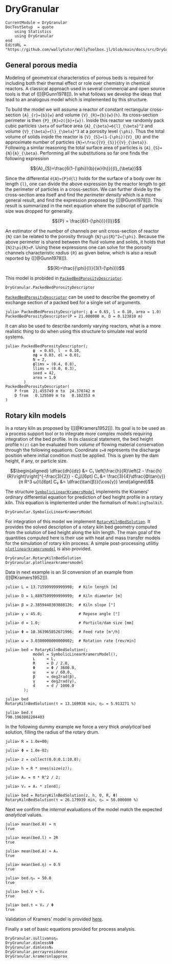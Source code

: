 # DryGranular

```@meta
CurrentModule = DryGranular
DocTestSetup  = quote
    using Statistics
    using DryGranular
end
EditURL = "https://github.com/wallytutor/WallyToolbox.jl/blob/main/docs/src/DryGranular/index.md"
```

## General porous media

Modeling of geometrical characteristics of porous beds is required for including
both their thermal effect or role over chemistry in chemical reactors. A
classical approach used in several commercial and open source tools is that of
([[@Gunn1978]]). In what follows we develop the ideas that lead to an
analogous model which is implemented by this structure.

To build the model we will assume a reactor of constant rectangular
cross-section ``{A}_{r}={b}{w}`` and volume ``{V}_{R}={b}{w}{h}``. Its
cross-section perimeter is then ``{P}_{R}=2({b}+{w})``. Inside this reactor we
randomly pack cubic particles ``\beta`` of surface area
``{A}_{\beta}=6{l}_{\beta}^2`` and volume ``{V}_{\beta}={l}_{\beta}^3`` at a
porosity level ``{\phi}``. Thus the total volume of solids inside the reactor is
``{V}_{S}=(1-{\phi}){V}_{R}`` and the approximate number of particles
``{N}=\frac{{V}_{S}}{{V}_{\beta}}``. Following a similar reasoning the total
surface area of particles is ``{A}_{S}={N}{A}_{\beta}``. Performing all the
substitutions so far one finds the following expression

```math
{A}_{S}=\frac{6(1-{\phi}){b}{w}{h}}{{l}_{\beta}}
```

Since the differential ``d{A}={P}d{l}`` holds for the surface of a body over its
length ``{l}``, one can divide the above expression by the reactor length to get
the perimeter of particles in a cross-section. We can further divide by the
cross-section area itself and find the *perimeter density* which is a more
general result, and find the expression proposed by ([[@Gunn1978]]). This
result is summarized in the next equation where the subscript of particle size
was dropped for generality.

```math
{P} = \frac{6(1-{\phi})}{{l}}
```

An estimator of the number of channels per unit cross-section of reactor ``{N}``
can be related to the porosity through ``{N}\pi{R}^2={\phi}``. Because the above
perimeter is shared between the fluid volume and solids, it holds that
``{N}2\pi{R}=P``. Using these expressions one can solve for the porosity
channels characteristic *radius* ``{R}`` as given below, which is also a result
reported by ([[@Gunn1978]]).

```math
{R}=\frac{{\phi}{l}}{3(1-{\phi})}
```

This model is probided in [`PackedBedPorosityDescriptor`](@ref).

```@docs
DryGranular.PackedBedPorosityDescriptor
```

[`PackedBedPorosityDescriptor`](@ref) can be used to describe the geometry of
exchange section of a packed bed for a single set of arguments.

```jldoctest
julia> PackedBedPorosityDescriptor(; ϕ = 0.65, l = 0.10, area = 1.0)
PackedBedPorosityDescriptor(P = 21.000000 m, D = 0.123810 m)
```

It can also be used to describe randomly varying reactors, what is a more
realistic thing to do when using this structure to simulate real world systems.

```jldoctest
julia> PackedBedPorosityDescriptor(;
            ϕ  = 0.65, l  = 0.10,
            σϕ = 0.03, σl = 0.01,
            N = 2,
            ϕlims = (0.4, 0.8),
            llims = (0.0, 0.3),
            seed = 42,
            area = 1.0
        )
PackedBedPorosityDescriptor(
    P from  21.455749 m to  24.370742 m
    D from   0.125589 m to   0.102353 m
)
```

## Rotary kiln models

In a rotary kiln as proposed by ([[@Kramers1952]]). Its goal is to be used as a process support tool or to
integrate more complex models requiring integration of the bed profile. In its
classical statement, the bed height profile ``h(z)`` can be evaluated from
*volume* of flowing material conservation through the following equations.
Coordinate ``z=0`` represents the discharge position where initial condition
must be applied. This is given by the dam height, if any, or particle size.

```math
\begin{aligned}
\dfrac{dh}{dz} &= C₁ \left[\frac{h}{R}\left(2 - \frac{h}{R}\right)\right]^{-\frac{3}{2}} - C₂\\[6pt]
C₁             &= \frac{3}{4}\dfrac{Φ\tan{γ}}{π R^3 ω}\\[6pt]
C₂             &= \dfrac{\tan{β}}{\cos{γ}}
\end{aligned}
```

The structure [`SymbolicLinearKramersModel`](@ref) implements the Kramers'
ordinary differential equation for prediction of bed height profile in a rotary
kiln. This equation is implemented under the formalism of `ModelingToolkit`.

```@docs
DryGranular.SymbolicLinearKramersModel
```


For integration of this model we implement [`RotaryKilnBedSolution`](@ref). It
provides the solved description of a rotary kiln bed geometry computed from the
solution of bed height along the kiln length. The main goal of the quantities
computed here is their use with heat and mass transfer models for the simulation
of rotary kiln process. A simple post-processing utilitiy
[`plotlinearkramersmodel`](@ref) is also provided.

```@docs
DryGranular.RotaryKilnBedSolution
DryGranular.plotlinearkramersmodel
```

Data in next example is an SI conversion of an example from ([[@Kramers1952]]).

```jldoctest
julia> L = 13.715999999999998;  # Kiln length [m]

julia> D = 1.8897599999999999;  # Kiln diameter [m]

julia> β = 2.3859440303888126;  # Kiln slope [°]

julia> γ = 45.0;                # Repose angle [°]

julia> d = 1.0;                 # Particle/dam size [mm]

julia> Φ = 10.363965852671996;  # Feed rate [m³/h]

julia> ω = 3.0300000000000002;  # Rotation rate [rev/min]

julia> bed = RotaryKilnBedSolution(;
            model = SymbolicLinearKramersModel(),
            L     = L,
            R     = D / 2.0,
            Φ     = Φ / 3600.0,
            ω     = ω / 60.0,
            β     = deg2rad(β),
            γ     = deg2rad(γ),
            d     = d / 1000.0
        );

julia> bed
RotaryKilnBedSolution(τ = 13.169938 min, ηₘ = 5.913271 %)

julia> bed.τ
790.1963002204403
```

In the following dummy example we force a very thick *analytical* bed solution,
filling the radius of the rotary drum. 

```jldoctest dummy-1
julia> R = 1.0e+00;

julia> Φ = 1.0e-02;

julia> z = collect(0.0:0.1:10.0);

julia> h = R * ones(size(z));

julia> Aₐ = π * R^2 / 2;

julia> Vₐ = Aₐ * z[end];

julia> bed = RotaryKilnBedSolution(z, h, 0, R, Φ)
RotaryKilnBedSolution(τ = 26.179939 min, ηₘ = 50.000000 %)
```

Next we confirm the *internal* evaluations of the model match the expected *analytical* values.

```jldoctest dummy-1
julia> mean(bed.θ) ≈ π
true

julia> mean(bed.l) ≈ 2R
true

julia> mean(bed.A) ≈ Aₐ
true

julia> mean(bed.η) ≈ 0.5
true

julia> bed.ηₘ ≈ 50.0
true

julia> bed.V ≈ Vₐ
true

julia> bed.τ ≈ Vₐ / Φ
true
```

Validation of Kramers' model is provided [here](validation/DryGranular/kramers.md).

Finally a set of basic equations provided for process analysis.

```@docs
DryGranular.sullivansηₘ
DryGranular.dimlessNΦ
DryGranular.dimlessNₖ
DryGranular.perrayresidence
DryGranular.kramersnlapprox
```
